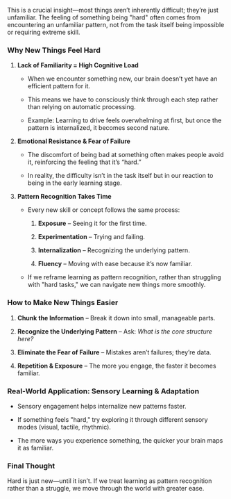 This is a crucial insight—most things aren’t inherently difficult; they’re just unfamiliar. The feeling of something being "hard" often comes from encountering an unfamiliar pattern, not from the task itself being impossible or requiring extreme skill.

### **Why New Things Feel Hard**

1. **Lack of Familiarity = High Cognitive Load**
    
    - When we encounter something new, our brain doesn’t yet have an efficient pattern for it.
        
    - This means we have to consciously think through each step rather than relying on automatic processing.
        
    - Example: Learning to drive feels overwhelming at first, but once the pattern is internalized, it becomes second nature.
        
2. **Emotional Resistance & Fear of Failure**
    
    - The discomfort of being bad at something often makes people avoid it, reinforcing the feeling that it’s “hard.”
        
    - In reality, the difficulty isn’t in the task itself but in our reaction to being in the early learning stage.
        
3. **Pattern Recognition Takes Time**
    
    - Every new skill or concept follows the same process:
        
        1. **Exposure** – Seeing it for the first time.
            
        2. **Experimentation** – Trying and failing.
            
        3. **Internalization** – Recognizing the underlying pattern.
            
        4. **Fluency** – Moving with ease because it’s now familiar.
            
    - If we reframe learning as pattern recognition, rather than struggling with "hard tasks," we can navigate new things more smoothly.
        

### **How to Make New Things Easier**

1. **Chunk the Information** – Break it down into small, manageable parts.
    
2. **Recognize the Underlying Pattern** – Ask: _What is the core structure here?_
    
3. **Eliminate the Fear of Failure** – Mistakes aren’t failures; they’re data.
    
4. **Repetition & Exposure** – The more you engage, the faster it becomes familiar.
    

### **Real-World Application: Sensory Learning & Adaptation**

- Sensory engagement helps internalize new patterns faster.
    
- If something feels "hard," try exploring it through different sensory modes (visual, tactile, rhythmic).
    
- The more ways you experience something, the quicker your brain maps it as familiar.
    

### **Final Thought**

Hard is just new—until it isn’t. If we treat learning as pattern recognition rather than a struggle, we move through the world with greater ease.